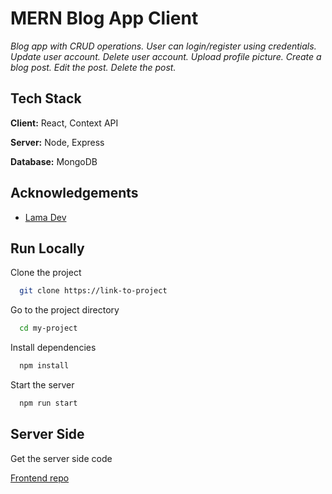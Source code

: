 # MERN Blog App Client 

*Blog app with CRUD operations.* 
*User can login/register using credentials.*
*Update user account.*
*Delete user account.*
*Upload profile picture.*
*Create a blog post.*
*Edit the post.*
*Delete the post.*


## Tech Stack

**Client:** React, Context API

**Server:** Node, Express

**Database:** MongoDB 


## Acknowledgements

 - [Lama Dev](https://www.youtube.com/channel/UCOxWrX5MIdXIeRNaXC3sqIg)


## Run Locally

Clone the project

```bash
  git clone https://link-to-project
```

Go to the project directory

```bash
  cd my-project
```

Install dependencies

```bash
  npm install
```

Start the server

```bash
  npm run start
```


## Server Side

Get the server side code

[Frontend repo](https://github.com/mhasanrabbi/Blog-App-Client)



